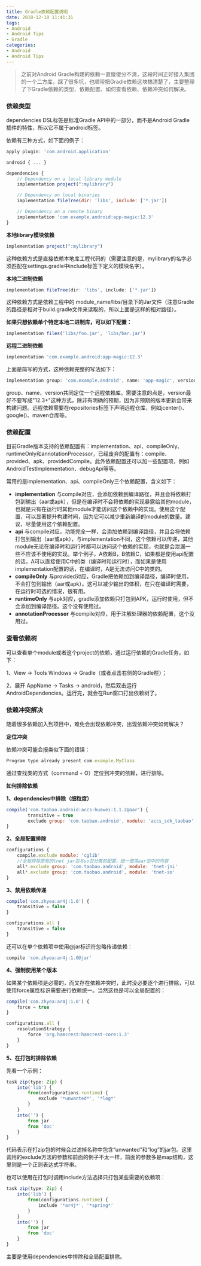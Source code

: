 ```yaml
---
title: Gradle依赖配置说明
date: 2018-12-10 11:41:31
tags:
- Android 
- Android Tips
- Gradle
categories:
- Android
- Android Tips
---
```


> 之前对Android Gradle构建的依赖一直傻傻分不清，这段时间正好接入集团的一个二方库，踩了很多坑，也顺带把Gradle依赖这块搞清楚了，主要整理了下Gradle依赖的类型、依赖配置、如何查看依赖、依赖冲突如何解决。



### **依赖类型**

dependencies DSL标签是标准Gradle API中的一部分，而不是Android Gradle插件的特性，所以它不属于android标签。



依赖有三种方式，如下面的例子：



```js
apply plugin: 'com.android.application'

android { ... }

dependencies {
    // Dependency on a local library module
    implementation project(":mylibrary")

    // Dependency on local binaries
    implementation fileTree(dir: 'libs', include: ['*.jar'])

    // Dependency on a remote binary
    implementation 'com.example.android:app-magic:12.3'
}
```

<!--more-->

**本地library模块依赖**



```js
implementation project(":mylibrary")
```



这种依赖方式是直接依赖本地库工程代码的（需要注意的是，mylibrary的名字必须匹配在settings.gradle中include标签下定义的模块名字）。



**本地二进制依赖**



```js
implementation fileTree(dir: 'libs', include: ['*.jar'])
```

这种依赖方式是依赖工程中的 module_name/libs/目录下的Jar文件（注意Gradle的路径是相对于build.gradle文件来读取的，所以上面是这样的相对路径）。

**如果只想依赖单个特定本地二进制库，可以如下配置：**

```js
implementation files('libs/foo.jar', 'libs/bar.jar')
```

**远程二进制依赖**

```js
implementation 'com.example.android:app-magic:12.3'
```

上面是简写的方式，这种依赖完整的写法如下：

```js
implementation group: 'com.example.android', name: 'app-magic', version: '12.3'
```

group、name、version共同定位一个远程依赖库。需要注意的点是，version最好不要写成"12.3+"这种方式，除非有明确的预期，因为非预期的版本更新会带来构建问题。远程依赖需要在repositories标签下声明远程仓库，例如jcenter()、google()、maven仓库等。

### **依赖配置**

目前Gradle版本支持的依赖配置有：implementation、api、compileOnly、runtimeOnly和annotationProcessor，已经废弃的配置有：compile、provided、apk、providedCompile。此外依赖配置还可以加一些配置项，例如AndroidTestImplementation、debugApi等等。

常用的是implementation、api、compileOnly三个依赖配置，含义如下：

- **implementation**
  与compile对应，会添加依赖到编译路径，并且会将依赖打包到输出（aar或apk），但是在编译时不会将依赖的实现暴露给其他module，也就是只有在运行时其他module才能访问这个依赖中的实现。使用这个配置，可以显著提升构建时间，因为它可以减少重新编译的module的数量。建议，尽量使用这个依赖配置。
- **api**
  与compile对应，功能完全一样，会添加依赖到编译路径，并且会将依赖打包到输出（aar或apk），与implementation不同，这个依赖可以传递，其他module无论在编译时和运行时都可以访问这个依赖的实现，也就是会泄漏一些不应该不使用的实现。举个例子，A依赖B，B依赖C，如果都是使用api配置的话，A可以直接使用C中的类（编译时和运行时），而如果是使用implementation配置的话，在编译时，A是无法访问C中的类的。
- **compileOnly**
  与provided对应，Gradle把依赖加到编译路径，编译时使用，不会打包到输出（aar或apk）。这可以减少输出的体积，在只在编译时需要，在运行时可选的情况，很有用。
- **runtimeOnly**
  与apk对应，gradle添加依赖只打包到APK，运行时使用，但不会添加到编译路径。这个没有使用过。
- **annotationProcessor**
  与compile对应，用于注解处理器的依赖配置，这个没用过。

### **查看依赖树**

可以查看单个module或者这个project的依赖，通过运行依赖的Gradle任务，如下：

1、View -> Tools Windows -> Gradle（或者点击右侧的Gradle栏）；

2、展开 AppName -> Tasks -> android，然后双击运行AndroidDependencies。运行完，就会在Run窗口打出依赖树了。

### 

### **依赖冲突解决**

随着很多依赖加入到项目中，难免会出现依赖冲突，出现依赖冲突如何解决？

**定位冲突**

依赖冲突可能会报类似下面的错误：

```js
Program type already present com.example.MyClass
```

通过查找类的方式（command + O）定位到冲突的依赖，进行排除。

**如何排除依赖**

**1、dependencies中排除（细粒度）**

```js
compile('com.taobao.android:accs-huawei:1.1.2@aar') {
        transitive = true
        exclude group: 'com.taobao.android', module: 'accs_sdk_taobao'
}
```

**2、全局配置排除**

```js
configurations {
    compile.exclude module: 'cglib'
    //全局排除原有的tnet jar包与so包分离的配置，统一使用aar包中的内容
    all*.exclude group: 'com.taobao.android', module: 'tnet-jni'
    all*.exclude group: 'com.taobao.android', module: 'tnet-so'
}
```

**3、禁用依赖传递**

```js
compile('com.zhyea:ar4j:1.0') {
    transitive = false
}

configurations.all {
    transitive = false
}
```

还可以在单个依赖项中使用@jar标识符忽略传递依赖：

```js
compile 'com.zhyea:ar4j:1.0@jar'
```

**4、强制使用某个版本**

如果某个依赖项是必需的，而又存在依赖冲突时，此时没必要逐个进行排除，可以使用force属性标识需要进行依赖统一。当然这也是可以全局配置的：

```js
compile('com.zhyea:ar4j:1.0') {
    force = true
}

configurations.all {
    resolutionStrategy {
        force 'org.hamcrest:hamcrest-core:1.3'
    }
}
```

**5、在打包时排除依赖**

先看一个示例：

```js
task zip(type: Zip) {
    into('lib') {
        from(configurations.runtime) {
            exclude '*unwanted*', '*log*'
        }
    }
    into('') {
        from jar
        from 'doc'
    }
}
```

代码表示在打zip包的时候会过滤掉名称中包含“unwanted”和“log”的jar包。这里调用的exclude方法的参数和前面的例子不太一样，前面的参数多是map结构，这里则是一个正则表达式字符串。

也可以使用在打包时调用include方法选择只打包某些需要的依赖项：

```js
task zip(type: Zip) {
    into('lib') {
        from(configurations.runtime) {
            include '*ar4j*', '*spring*'
        }
    }
    into('') {
        from jar
        from 'doc'
    }
}
```

主要是使用dependencies中排除和全局配置排除。